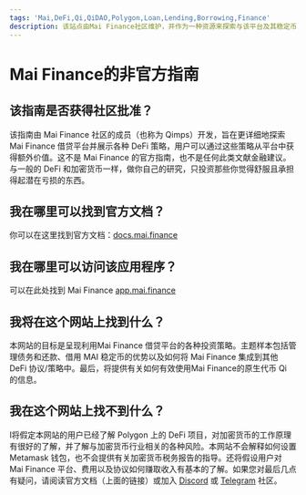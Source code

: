 ```yaml
---
tags: 'Mai,DeFi,Qi,QiDAO,Polygon,Loan,Lending,Borrowing,Finance'
description: 该站点由Mai Finance社区维护，并作为一种资源来探索与该平台及其稳定币Mai相关的DeFi应用的广度。
---
```


# Mai Finance的非官方指南

## 该指南是否获得社区批准？

该指南由 Mai Finance 社区的成员（也称为 Qimps）开发，旨在更详细地探索 Mai Finance 借贷平台并展示各种 DeFi 策略，用户可以通过这些策略从平台中获得额外价值。这不是 Mai Finance 的官方指南，也不是任何此类文献金融建议。与一般的 DeFi 和加密货币一样，做你自己的研究，只投资那些你觉得舒服且承担得起潜在亏损的东西。

## 我在哪里可以找到官方文档？

你可以在这里找到官方文档：[docs.mai.finance](https://docs.mai.finance)

## 我在哪里可以访问该应用程序？

可以在此处找到 Mai Finance [app.mai.finance](https://app.mai.finance)

## 我将在这个网站上找到什么？

本网站的目标是呈现利用Mai Finance 借贷平台的各种投资策略。主题样本包括管理债务和还款、借用 MAI 稳定币的优势以及如何将 Mai Finance 集成到其他 DeFi 协议/策略中。最后，将提供有关如何有效使用Mai Finance的原生代币 Qi 的信息。

## 我在这个网站上找不到什么？

I将假定本网站的用户已经了解 Polygon 上的 DeFi 项目，对加密货币的工作原理有很好的了解，并了解与加密货币行业相关的各种风险。本网站不会解释如何设置 Metamask 钱包，也不会提供有关加密货币税务报告的指导。还将假设用户对 Mai Finance 平台、费用以及协议如何赚取收入有基本的了解。如果您对最后几点有疑问，请阅读官方文档（上面的链接）或加入 [Discord](https://discord.gg/mQq55j65xJ) 或 [Telegram](https://t.co/ttG5c1cxfZ?amp=1) 社区。

